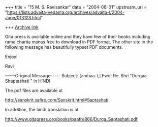 +++
title = "15 M. S. Ravisankar"
date = "2004-06-01"
upstream_url = "https://lists.advaita-vedanta.org/archives/advaita-l/2004-June/013123.html"

+++
[Archive link](https://lists.advaita-vedanta.org/archives/advaita-l/2004-June/013123.html)

Gita press is available online and they have few of their books including
rama charita manas free to download in PDF format. The other site in the
following message has beautifully typset PDF documents.

Enjoy!

Ravi


-----Original Message-----
Subject: [ambaa-L] Fwd: Re: Shri "Durgaa Shaptashati " in HINDI


The pdf files are available at

http://sanskrit.safire.com/Sanskrit.html#Saptashati

In addition, the hindi translation is at

http://www.gitapress.org/books/paath/866/Durga_Saptashati.pdf



